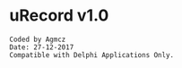 # uRecord v1.0
    Coded by Agmcz
    Date: 27-12-2017
    Compatible with Delphi Applications Only.
